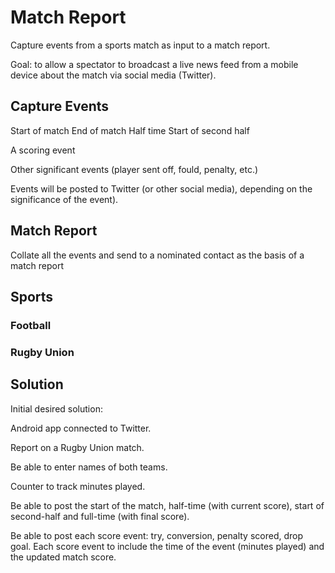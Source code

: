 # Match Report

Capture events from a sports match as input to a match report.

Goal: to allow a spectator to broadcast a live news feed from a mobile device about the match via social media (Twitter).

## Capture Events

Start of match
End of match
Half time
Start of second half

A scoring event

Other significant events (player sent off, fould, penalty, etc.)

Events will be posted to Twitter (or other social media), depending on the significance of the event).

## Match Report

Collate all the events and send to a nominated contact as the basis of a match report

## Sports

### Football

### Rugby Union

## Solution

Initial desired solution:

Android app connected to Twitter.

Report on a Rugby Union match.

Be able to enter names of both teams.

Counter to track minutes played.

Be able to post the start of the match, half-time (with current score), start of second-half and full-time (with final score).

Be able to post each score event: try, conversion, penalty scored, drop goal. Each score event to include the time of the event (minutes played) and the updated match score.
